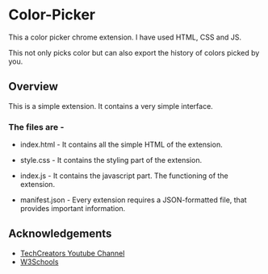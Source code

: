 # Color-Picker

This a color picker chrome extension. I have used HTML, CSS and JS.

This not only picks color but can also export the history of colors picked by you.


## Overview

This is a simple extension. It contains a very simple interface. 

### The files are - 

- index.html - It contains all the simple HTML of the extension.

- style.css - It contains the styling part of the extension.

- index.js - It contains the javascript part. The functioning of the extension.

- manifest.json - Every extension requires a JSON-formatted file, that provides important information.
## Acknowledgements

 - [TechCreators Youtube Channel](https://www.youtube.com/@techcreators3223)
 - [W3Schools](https://www.w3schools.com/)
 
